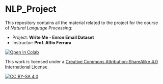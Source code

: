 # NLP_Project

This repository contains all the material related to the project for the course of <i>Natural Language Processing</i>:
<ul>
  <li>Project: <b>Write Me - Enron Email Dataset</b>
  <li>Instructor: <b>Prof. Alfio Ferrara</b>
</ul>

[![Open In Colab](https://colab.research.google.com/assets/colab-badge.svg)](https://colab.research.google.com/github/MatteoOnger/NLP_Project/blob/main/NLP_EED.ipynb)

This work is licensed under a
[Creative Commons Attribution-ShareAlike 4.0 International License][cc-by-sa].

[![CC BY-SA 4.0][cc-by-sa-image]][cc-by-sa]

[cc-by-sa]: http://creativecommons.org/licenses/by-sa/4.0/
[cc-by-sa-image]: https://licensebuttons.net/l/by-sa/4.0/88x31.png
[cc-by-sa-shield]: https://img.shields.io/badge/License-CC%20BY--SA%204.0-lightgrey.svg
